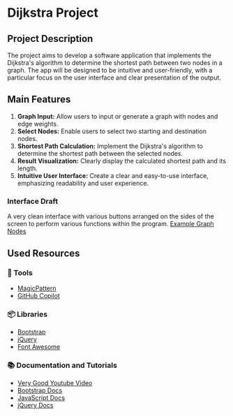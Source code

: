# Dijkstra Project
    
## Project Description
The project aims to develop a software application that implements the Dijkstra's algorithm to determine the shortest path between two nodes in a graph. The app will be designed to be intuitive and user-friendly, with a particular focus on the user interface and clear presentation of the output.

## Main Features
1. **Graph Input:** Allow users to input or generate a graph with nodes and edge weights.
2. **Select Nodes:** Enable users to select two starting and destination nodes.
3. **Shortest Path Calculation:** Implement the Dijkstra's algorithm to determine the shortest path between the selected nodes.
4. **Result Visualization:** Clearly display the calculated shortest path and its length.
5. **Intuitive User Interface:** Create a clear and easy-to-use interface, emphasizing readability and user experience.

### Interface Draft
A very clean interface with various buttons arranged on the sides of the screen to perform various functions within the program. [Example Graph Nodes](https://her0-github.github.io/progetto-dijkstra/)

## Used Resources
### 🔨 Tools
- [MagicPattern](https://www.magicpattern.design/tools/css-backgrounds)
- [GitHub Copilot](https://github.com/features/copilot)

### 📦 Libraries
- [Bootstrap](https://getbootstrap.com/)
- [jQuery](https://jquery.com/)
- [Font Awesome](https://fontawesome.com/)

### 📚 Documentation and Tutorials
- [Very Good Youtube Video](https://youtu.be/EFg3u_E6eHU)
- [Bootstrap Docs](https://getbootstrap.com/docs)
- [JavaScript Docs](https://developer.mozilla.org/en-US/docs/Web/JavaScript)
- [jQuery Docs](https://api.jquery.com/)
